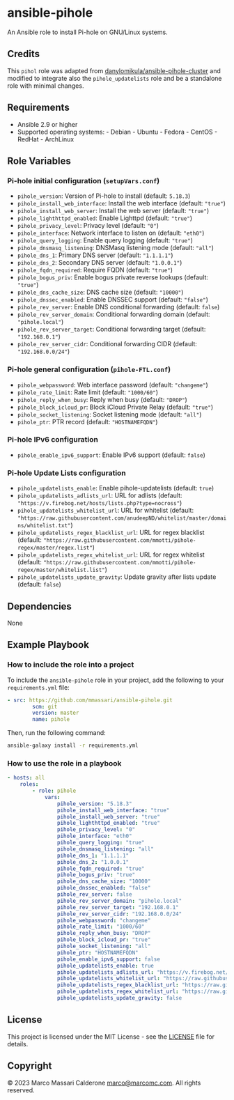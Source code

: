 # ansible-pihole

An Ansible role to install Pi-hole on GNU/Linux systems.

## Credits

This `pihol` role was adapted from [danylomikula/ansible-pihole-cluster](https://github.com/danylomikula/ansible-pihole-cluster) and modified to integrate also the `pihole_updatelists` role and be a standalone role with minimal changes.

## Requirements

- Ansible 2.9 or higher
- Supported operating systems:
      - Debian
      - Ubuntu
      - Fedora
      - CentOS
      - RedHat
      - ArchLinux

## Role Variables

### Pi-hole initial configuration (`setupVars.conf`)

- `pihole_version`: Version of Pi-hole to install (default: `5.18.3`)
- `pihole_install_web_interface`: Install the web interface (default: `"true"`)
- `pihole_install_web_server`: Install the web server (default: `"true"`)
- `pihole_lighthttpd_enabled`: Enable Lighttpd (default: `"true"`)
- `pihole_privacy_level`: Privacy level (default: `"0"`)
- `pihole_interface`: Network interface to listen on (default: `"eth0"`)
- `pihole_query_logging`: Enable query logging (default: `"true"`)
- `pihole_dnsmasq_listening`: DNSMasq listening mode (default: `"all"`)
- `pihole_dns_1`: Primary DNS server (default: `"1.1.1.1"`)
- `pihole_dns_2`: Secondary DNS server (default: `"1.0.0.1"`)
- `pihole_fqdn_required`: Require FQDN (default: `"true"`)
- `pihole_bogus_priv`: Enable bogus private reverse lookups (default: `"true"`)
- `pihole_dns_cache_size`: DNS cache size (default: `"10000"`)
- `pihole_dnssec_enabled`: Enable DNSSEC support (default: `"false"`)
- `pihole_rev_server`: Enable DNS conditional forwarding (default: `false`)
- `pihole_rev_server_domain`: Conditional forwarding domain (default: `"pihole.local"`)
- `pihole_rev_server_target`: Conditional forwarding target (default: `"192.168.0.1"`)
- `pihole_rev_server_cidr`: Conditional forwarding CIDR (default: `"192.168.0.0/24"`)

### Pi-hole general configuration (`pihole-FTL.conf`)

- `pihole_webpassword`: Web interface password (default: `"changeme"`)
- `pihole_rate_limit`: Rate limit (default: `"1000/60"`)
- `pihole_reply_when_busy`: Reply when busy (default: `"DROP"`)
- `pihole_block_icloud_pr`: Block iCloud Private Relay (default: `"true"`)
- `pihole_socket_listening`: Socket listening mode (default: `"all"`)
- `pihole_ptr`: PTR record (default: `"HOSTNAMEFQDN"`)

### Pi-hole IPv6 configuration

- `pihole_enable_ipv6_support`: Enable IPv6 support (default: `false`)

### Pi-hole Update Lists configuration

- `pihole_updatelists_enable`: Enable pihole-updatelists (default: `true`)
- `pihole_updatelists_adlists_url`: URL for adlists (default: `"https://v.firebog.net/hosts/lists.php?type=nocross"`)
- `pihole_updatelists_whitelist_url`: URL for whitelist (default: `"https://raw.githubusercontent.com/anudeepND/whitelist/master/domains/whitelist.txt"`)
- `pihole_updatelists_regex_blacklist_url`: URL for regex blacklist (default: `"https://raw.githubusercontent.com/mmotti/pihole-regex/master/regex.list"`)
- `pihole_updatelists_regex_whitelist_url`: URL for regex whitelist (default: `"https://raw.githubusercontent.com/mmotti/pihole-regex/master/whitelist.list"`)
- `pihole_updatelists_update_gravity`: Update gravity after lists update (default: `false`)

## Dependencies

None

## Example Playbook

### How to include the role into a project

To include the `ansible-pihole` role in your project, add the following to your `requirements.yml` file:

```yaml
- src: https://github.com/mmassari/ansible-pihole.git
        scm: git
        version: master
        name: pihole
```

Then, run the following command:

```bash
ansible-galaxy install -r requirements.yml
```

### How to use the role in a playbook

```yaml
- hosts: all
    roles:
        - role: pihole
            vars:
                pihole_version: "5.18.3"
                pihole_install_web_interface: "true"
                pihole_install_web_server: "true"
                pihole_lighthttpd_enabled: "true"
                pihole_privacy_level: "0"
                pihole_interface: "eth0"
                pihole_query_logging: "true"
                pihole_dnsmasq_listening: "all"
                pihole_dns_1: "1.1.1.1"
                pihole_dns_2: "1.0.0.1"
                pihole_fqdn_required: "true"
                pihole_bogus_priv: "true"
                pihole_dns_cache_size: "10000"
                pihole_dnssec_enabled: "false"
                pihole_rev_server: false
                pihole_rev_server_domain: "pihole.local"
                pihole_rev_server_target: "192.168.0.1"
                pihole_rev_server_cidr: "192.168.0.0/24"
                pihole_webpassword: "changeme"
                pihole_rate_limit: "1000/60"
                pihole_reply_when_busy: "DROP"
                pihole_block_icloud_pr: "true"
                pihole_socket_listening: "all"
                pihole_ptr: "HOSTNAMEFQDN"
                pihole_enable_ipv6_support: false
                pihole_updatelists_enable: true
                pihole_updatelists_adlists_url: "https://v.firebog.net/hosts/lists.php?type=nocross"
                pihole_updatelists_whitelist_url: "https://raw.githubusercontent.com/anudeepND/whitelist/master/domains/whitelist.txt"
                pihole_updatelists_regex_blacklist_url: "https://raw.githubusercontent.com/mmotti/pihole-regex/master/regex.list"
                pihole_updatelists_regex_whitelist_url: "https://raw.githubusercontent.com/mmotti/pihole-regex/master/whitelist.list"
                pihole_updatelists_update_gravity: false
```

## License

This project is licensed under the MIT License - see the [LICENSE](LICENSE) file for details.

## Copyright

© 2023 Marco Massari Calderone <marco@marcomc.com>. All rights reserved.
